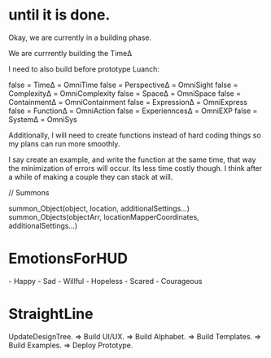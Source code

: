 # until it is done.

Okay, we are currently in a building phase. 


We are currrently building the TimeΔ

I need to also build before prototype Luanch:

false = TimeΔ = OmniTime
false = PerspectiveΔ = OmniSight
false = ComplexityΔ = OmniComplexity
false = SpaceΔ = OmniSpace
false = ContainmentΔ = OmniContainment
false = ExpressionΔ = OmniExpress
false = FunctionΔ = OmniAction
false = ExperienncesΔ = OmniEXP
false = SystemΔ = OmniSys


Additionally, I will need to create functions instead of hard coding things so my plans can run more smoothly.

I say create an example, and write the function at the same time, that way the minimization of errors will occur. Its less time costly though. I think after a while of making a couple they can stack at will. 


// Summons

summon_Object(object, location, additionalSettings...)
summon_Objects(objectArr, locationMapperCoordinates, additionalSettings...)



# EmotionsForHUD
\- Happy
\- Sad
\- Willful
\- Hopeless
\- Scared
\- Courageous





# StraightLine
UpdateDesignTree. 
=> Build UI/UX. 
=> Build Alphabet. 
=> Build Templates. 
=> Build Examples. 
=> Deploy Prototype.






